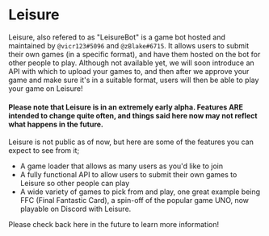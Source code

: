 # Leisure
Leisure, also refered to as "LeisureBot" is a game bot hosted and maintained by `@vicr123#5096` and `@zBlake#6715`. It allows users to submit their own games (in a specific format), and have them hosted on the bot for other people to play. Although not available yet, we will soon introduce an API with which to upload your games to, and then after we approve your game and make sure it's in a suitable format, users will then be able to play your game on Leisure!

#### Please note that Leisure is in an extremely early alpha. Features ARE intended to change quite often, and things said here now may not reflect what happens in the future.

Leisure is not public as of now, but here are some of the features you can expect to see from it;
* A game loader that allows as many users as you'd like to join
* A fully functional API to allow users to submit their own games to Leisure so other people can play
* A wide variety of games to pick from and play, one great example being FFC (Final Fantastic Card), a spin-off of the popular game UNO, now playable on Discord with Leisure.

Please check back here in the future to learn more information!
